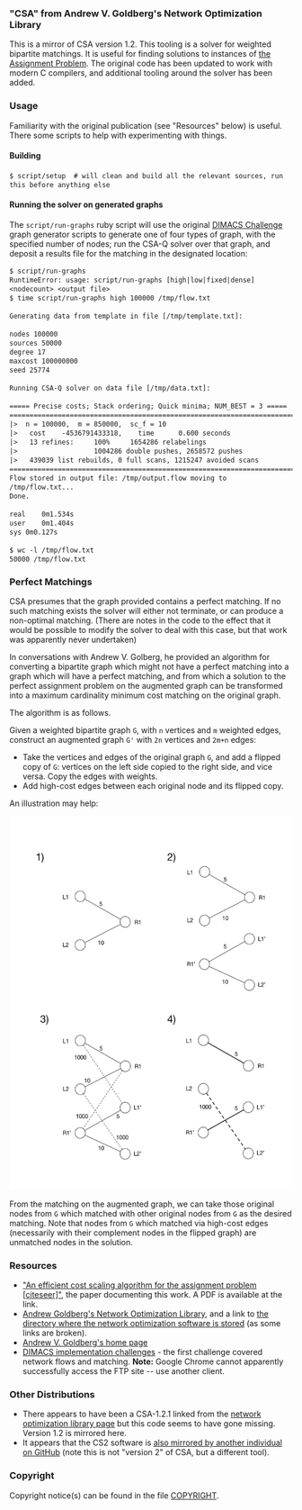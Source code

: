 ### "CSA" from Andrew V. Goldberg's Network Optimization Library

This is a mirror of CSA version 1.2. This tooling is a solver for weighted bipartite matchings. It is useful for finding solutions to instances of [the Assignment Problem](https://en.wikipedia.org/wiki/Assignment_problem). The original code has been updated to work with modern C compilers, and additional tooling around the solver has been added.

### Usage

Familiarity with the original publication (see "Resources" below) is useful. There some scripts to help with experimenting with things.

#### Building

```
$ script/setup  # will clean and build all the relevant sources, run this before anything else
```

#### Running the solver on generated graphs

The `script/run-graphs` ruby script will use the original [DIMACS Challenge](http://dimacs.rutgers.edu/Challenges/) graph generator scripts to generate one of four types of graph, with the specified number of nodes; run the CSA-Q solver over that graph, and deposit a results file for the matching in the designated location:

```
$ script/run-graphs
RuntimeError: usage: script/run-graphs [high|low|fixed|dense] <nodecount> <output file>
$ time script/run-graphs high 100000 /tmp/flow.txt

Generating data from template in file [/tmp/template.txt]:

nodes 100000
sources 50000
degree 17
maxcost 100000000
seed 25774

Running CSA-Q solver on data file [/tmp/data.txt]:

===== Precise costs; Stack ordering; Quick minima; NUM_BEST = 3 =====
==========================================================================
|>  n = 100000,  m = 850000,  sc_f = 10
|>   cost    -4536791433318,    time      0.600 seconds
|>   13 refines:     100%     1654286 relabelings
|>                   1004286 double pushes, 2658572 pushes
|>   439039 list rebuilds, 0 full scans, 1215247 avoided scans
==========================================================================
Flow stored in output file: /tmp/output.flow moving to /tmp/flow.txt...
Done.

real	0m1.534s
user	0m1.404s
sys	0m0.127s

$ wc -l /tmp/flow.txt
50000 /tmp/flow.txt
```

### Perfect Matchings

CSA presumes that the graph provided contains a perfect matching. If no such matching exists the solver will either not terminate, or can produce a non-optimal matching. (There are notes in the code to the effect that it would be possible to modify the solver to deal with this case, but that work was apparently never undertaken)

In conversations with Andrew V. Golberg, he provided an algorithm for converting a bipartite graph which might not have a perfect matching into a graph which will have a perfect matching, and from which a solution to the perfect assignment problem on the augmented graph can be transformed into a maximum cardinality minimum cost matching on the original graph.

The algorithm is as follows.

Given a weighted bipartite graph `G`, with `n` vertices and `m` weighted edges, construct an augmented graph `G'` with `2n` vertices and `2m+n` edges:

 - Take the vertices and edges of the original graph `G`, and add a flipped copy of `G`: vertices on the left side copied to the right side, and vice versa. Copy the edges with weights.
 - Add high-cost edges between each original node and its flipped copy.

An illustration may help:

![](images/augmented-matching.png?raw=true)

From the matching on the augmented graph, we can take those original nodes from `G` which matched with other original nodes from `G` as the desired matching. Note that nodes from `G` which matched via high-cost edges (necessarily with their complement nodes in the flipped graph) are unmatched nodes in the solution.

### Resources

 - ["An efficient cost scaling algorithm for the assignment problem [citeseer]"](http://citeseerx.ist.psu.edu/viewdoc/summary?doi=10.1.1.228.3430), the paper documenting this work. A PDF is available at the link.
 - [Andrew Goldberg's Network Optimization Library](http://www.avglab.com/andrew/soft.html), and a link to [the directory where the network optimization software is stored](http://www.avglab.com/andrew/soft/) (as some links are broken).
 - [Andrew V. Goldberg's home page](http://www.avglab.com/andrew/)
 - [DIMACS implementation challenges](http://dimacs.rutgers.edu/Challenges/) - the first challenge covered network flows and matching. **Note:** Google Chrome cannot apparently successfully access the FTP site -- use another client.

### Other Distributions

 - There appears to have been a CSA-1.2.1 linked from the [network optimization library page](http://www.avglab.com/andrew/soft.html) but this code seems to have gone missing. Version 1.2 is mirrored here.
 - It appears that the CS2 software is [also mirrored by another individual on GitHub](https://github.com/iveney/cs2) (note this is not "version 2" of CSA, but a different tool).

### Copyright

Copyright notice(s) can be found in the file [COPYRIGHT](COPYRIGHT.md).
